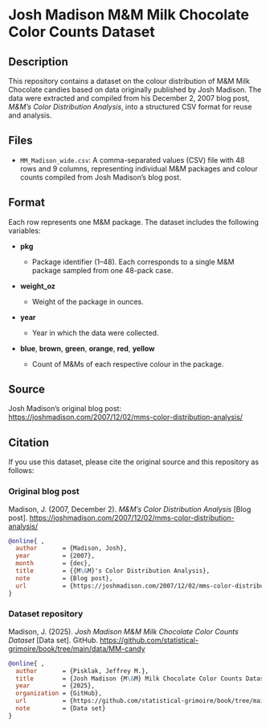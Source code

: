 # Josh Madison M&M Milk Chocolate Color Counts Dataset

## Description

This repository contains a dataset on the colour distribution of M&M Milk Chocolate candies based on data originally published by Josh Madison. The data were extracted and compiled from his December 2, 2007 blog post, *M&M’s Color Distribution Analysis*, into a structured CSV format for reuse and analysis.

## Files

- `MM_Madison_wide.csv`: A comma-separated values (CSV) file with 48 rows and 9 columns, representing individual M&M packages and colour counts compiled from Josh Madison’s blog post.

## Format

Each row represents one M&M package. The dataset includes the following variables:

- **pkg**
    - Package identifier (1–48). Each corresponds to a single M&M package sampled from one 48-pack case.
  
- **weight_oz**
    - Weight of the package in ounces.

- **year**
    - Year in which the data were collected.

- **blue**, **brown**, **green**, **orange**, **red**, **yellow**
    - Count of M&Ms of each respective colour in the package.

## Source

Josh Madison’s original blog post:  
https://joshmadison.com/2007/12/02/mms-color-distribution-analysis/

## Citation

If you use this dataset, please cite the original source and this repository as follows:

### Original blog post

Madison, J. (2007, December 2). *M&M’s Color Distribution Analysis* [Blog post]. https://joshmadison.com/2007/12/02/mms-color-distribution-analysis/

```bibtex
@online{ ,
  author       = {Madison, Josh},
  year         = {2007},
  month        = {dec},
  title        = {{M\&M}'s Color Distribution Analysis},
  note         = {Blog post},
  url          = {https://joshmadison.com/2007/12/02/mms-color-distribution-analysis/}
}
```

### Dataset repository

Madison, J. (2025). *Josh Madison M&M Milk Chocolate Color Counts Dataset* [Data set]. GitHub. https://github.com/statistical-grimoire/book/tree/main/data/MM-candy

```bibtex
@online{ ,
  author       = {Pisklak, Jeffrey M.},
  title        = {Josh Madison {M\&M} Milk Chocolate Color Counts Dataset},
  year         = {2025},
  organization = {GitHub},
  url          = {https://github.com/statistical-grimoire/book/tree/main/data/MM-candy},
  note         = {Data set}
}
```

